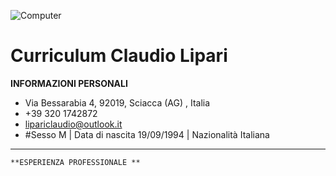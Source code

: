 ![Computer](https://picsum.photos/200/300)
# Curriculum Claudio Lipari
**INFORMAZIONI PERSONALI**
- Via Bessarabia 4, 92019, Sciacca (AG) , Italia
- +39 320 1742872
- lipariclaudio@outlook.it
- #Sesso M | Data di nascita 19/09/1994 | Nazionalità Italiana 
---
 	**ESPERIENZA PROFESSIONALE **
